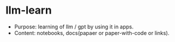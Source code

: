 # llm-learn
- Purpose: learning of llm / gpt by using it in apps.
- Content: notebooks, docs(papaer or paper-with-code or links).


